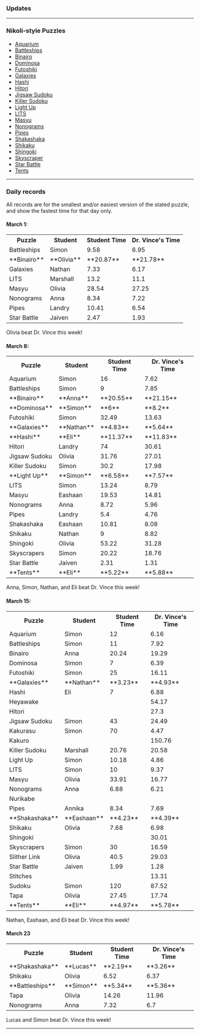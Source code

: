 ### Updates

---

### Nikoli-style Puzzles
* <a href="https://www.puzzle-aquarium.com">Aquarium</a>
* <a href="https://www.puzzle-battleships.com/">Battleships</a>
* <a href="https://www.puzzle-binairo.com/">Binairo</a>
* <a href="https://www.puzzle-dominosa.com/">Dominosa</a>
* <a href="https://www.puzzle-futoshiki.com/">Futoshiki</a>
* <a href="https://www.puzzle-galaxies.com/">Galaxies</a>
* <a href="https://www.puzzle-bridges.com/">Hashi</a>
* <a href="https://www.puzzle-hitori.com/">Hitori</a>
* <a href="https://www.puzzle-jigsaw-sudoku.com/">Jigsaw Sudoku</a>
* <a href="https://www.puzzle-killer-sudoku.com/">Killer Sudoku</a>
* <a href="https://www.puzzle-light-up.com/">Light Up</a>
* <a href="https://www.puzzle-lits.com/">LITS</a>
* <a href="https://www.puzzle-masyu.com/">Masyu</a>
* <a href="https://www.puzzle-nonograms.com/">Nonograms</a>
* <a href="https://www.puzzle-pipes.com/">Pipes</a>
* <a href="https://www.puzzle-shakashaka.com/">Shakashaka</a>
* <a href="https://www.puzzle-shikaku.com/">Shikaku</a>
* <a href="https://www.puzzle-shingoki.com/">Shingoki</a>
* <a href="https://www.puzzle-skyscrapers.com/">Skyscraper</a>
* <a href="https://www.puzzle-star-battle.com/">Star Battle</a>
* <a href="https://www.puzzle-tents.com/">Tents</a>

<!--
* <a href="https://www.puzzle-tents.com/">Tents</a>
-->

---

### Daily records

All records are for the smallest and/or easiest version of the stated puzzle, and show the fastest time for that day only.

#### March 1: 
<table><tr>	<th>Puzzle</th>	<th>Student</th>	<th>Student Time</th>	<th>Dr. Vince's Time</th>	</tr>	
<tr>	<td>Battleships</td>	<td>Simon</td>	<td>9.58</td>	<td>6.95</td>	</tr>	
<tr>	<td>**Binairo**</td>	<td>**Olivia**</td>	<td>**20.87**</td>	<td>**21.78**</td>	</tr>	
<tr>	<td>Galaxies</td>	<td>Nathan</td>	<td>7.33</td>	<td>6.17</td>	</tr>	
<tr>	<td>LITS</td>	<td>Marshall</td>	<td>13.2</td>	<td>11.1</td>	</tr>	
<tr>	<td>Masyu</td>	<td>Olivia</td>	<td>28.54</td>	<td>27.25</td>	</tr>	
<tr>	<td>Nonograms</td>	<td>Anna</td>	<td>8.34</td>	<td>7.22</td>	</tr>	
<tr>	<td>Pipes</td>	<td>Landry</td>	<td>10.41</td>	<td>6.54</td>	</tr>	
<tr>	<td>Star Battle</td>	<td>Jaiven</td>	<td>2.47</td>	<td>1.93</td>	</tr>	</table>
Olivia beat Dr. Vince this week!

#### March 8:
<table><tr>	<th>Puzzle</th>	<th>Student</th>	<th>Student Time</th>	<th>Dr. Vince's Time</th>	</tr>	
<tr>	<td>Aquarium</td>	<td>Simon</td>	<td>16</td>	<td>7.62</td>	</tr>	
<tr>	<td>Battleships</td>	<td>Simon</td>	<td>9</td>	<td>7.85</td>	</tr>	
<tr>	<td>**Binairo**</td>	<td>**Anna**</td>	<td>**20.55**</td>	<td>**21.15**</td>	</tr>	
<tr>	<td>**Dominosa**</td>	<td>**Simon**</td>	<td>**6**</td>	<td>**8.2**</td>	</tr>	
<tr>	<td>Futoshiki</td>	<td>Simon</td>	<td>32.49</td>	<td>13.63</td>	</tr>	
<tr>	<td>**Galaxies**</td>	<td>**Nathan**</td>	<td>**4.83**</td>	<td>**5.64**</td>	</tr>	
<tr>	<td>**Hashi**</td>	<td>**Eli**</td>	<td>**11.37**</td>	<td>**11.83**</td>	</tr>	
<tr>	<td>Hitori</td>	<td>Landry</td>	<td>74</td>	<td>30.61</td>	</tr>	
<tr>	<td>Jigsaw Sudoku</td>	<td>Olivia</td>	<td>31.76</td>	<td>27.01</td>	</tr>	
<tr>	<td>Killer Sudoku</td>	<td>Simon</td>	<td>30.2</td>	<td>17.98</td>	</tr>	
<tr>	<td>**Light Up**</td>	<td>**Simon**</td>	<td>**6.58**</td>	<td>**7.57**</td>	</tr>	
<tr>	<td>LITS</td>	<td>Simon</td>	<td>13.24</td>	<td>8.79</td>	</tr>	
<tr>	<td>Masyu</td>	<td>Eashaan</td>	<td>19.53</td>	<td>14.81</td>	</tr>	
<tr>	<td>Nonograms</td>	<td>Anna</td>	<td>8.72</td>	<td>5.96</td>	</tr>	
<tr>	<td>Pipes</td>	<td>Landry</td>	<td>5.4</td>	<td>4.76</td>	</tr>	
<tr>	<td>Shakashaka</td>	<td>Eashaan</td>	<td>10.81</td>	<td>8.08</td>	</tr>	
<tr>	<td>Shikaku</td>	<td>Nathan</td>	<td>9</td>	<td>8.82</td>	</tr>	
<tr>	<td>Shingoki</td>	<td>Olivia</td>	<td>53.22</td>	<td>31.28</td>	</tr>	
<tr>	<td>Skyscrapers</td>	<td>Simon</td>	<td>20.22</td>	<td>18.76</td>	</tr>	
<tr>	<td>Star Battle</td>	<td>Jaiven</td>	<td>2.31</td>	<td>1.31</td>	</tr>	
<tr>	<td>**Tents**</td>	<td>**Eli**</td>	<td>**5.22**</td>	<td>**5.88**</td>	</tr>	</table>
Anna, Simon, Nathan, and Eli beat Dr. Vince this week!

#### March 15:
<table><tr>	<th>Puzzle</th>	<th>Student</th>	<th>Student Time</th>	<th>Dr. Vince's Time</th>	</tr>	
<tr>	<td>Aquarium</td>	<td>Simon</td>	<td>12</td>	<td>6.16</td>	</tr>	
<tr>	<td>Battleships</td>	<td>Simon</td>	<td>11</td>	<td>7.92</td>	</tr>	
<tr>	<td>Binairo</td>	<td>Anna</td>	<td>20.24</td>	<td>19.29</td>	</tr>	
<tr>	<td>Dominosa</td>	<td>Simon</td>	<td>7</td>	<td>6.39</td>	</tr>	
<tr>	<td>Futoshiki</td>	<td>Simon</td>	<td>25</td>	<td>16.11</td>	</tr>	
<tr>	<td>**Galaxies**</td>	<td>**Nathan**</td>	<td>**3.23**</td>	<td>**4.93**</td>	</tr>	
<tr>	<td>Hashi</td>	<td>Eli</td>	<td>7</td>	<td>6.88</td>	</tr>	
<tr>	<td>Heyawake</td>	<td></td>	<td></td>	<td>54.17</td>	</tr>	
<tr>	<td>Hitori</td>	<td></td>	<td></td>	<td>27.3</td>	</tr>	
<tr>	<td>Jigsaw Sudoku</td>	<td>Simon</td>	<td>43</td>	<td>24.49</td>	</tr>	
<tr>	<td>Kakurasu</td>	<td>Simon</td>	<td>70</td>	<td>4.47</td>	</tr>	
<tr>	<td>Kakuro</td>	<td></td>	<td></td>	<td>150.76</td>	</tr>	
<tr>	<td>Killer Sudoku</td>	<td>Marshall</td>	<td>20.76</td>	<td>20.58</td>	</tr>	
<tr>	<td>Light Up</td>	<td>Simon</td>	<td>10.18</td>	<td>4.86</td>	</tr>	
<tr>	<td>LITS</td>	<td>Simon</td>	<td>10</td>	<td>9.37</td>	</tr>	
<tr>	<td>Masyu</td>	<td>Olivia</td>	<td>33.91</td>	<td>16.77</td>	</tr>	
<tr>	<td>Nonograms</td>	<td>Anna</td>	<td>6.88</td>	<td>6.21</td>	</tr>	
<tr>	<td>Nurikabe</td>	<td></td>	<td></td>	<td></td>	</tr>	
<tr>	<td>Pipes</td>	<td>Annika</td>	<td>8.34</td>	<td>7.69</td>	</tr>	
<tr>	<td>**Shakashaka**</td>	<td>**Eashaan**</td>	<td>**4.23**</td>	<td>**4.39**</td>	</tr>	
<tr>	<td>Shikaku</td>	<td>Olivia</td>	<td>7.68</td>	<td>6.98</td>	</tr>	
<tr>	<td>Shingoki</td>	<td></td>	<td></td>	<td>30.01</td>	</tr>	
<tr>	<td>Skyscrapers</td>	<td>Simon</td>	<td>30</td>	<td>16.59</td>	</tr>	
<tr>	<td>Slither Link</td>	<td>Olivia</td>	<td>40.5</td>	<td>29.03</td>	</tr>	
<tr>	<td>Star Battle</td>	<td>Jaiven</td>	<td>1.99</td>	<td>1.28</td>	</tr>	
<tr>	<td>Stitches</td>	<td></td>	<td></td>	<td>13.31</td>	</tr>	
<tr>	<td>Sudoku</td>	<td>Simon</td>	<td>120</td>	<td>87.52</td>	</tr>	
<tr>	<td>Tapa</td>	<td>Olivia</td>	<td>27.45</td>	<td>17.74</td>	</tr>	
<tr>	<td>**Tents**</td>	<td>**Eli**</td>	<td>**4.97**</td>	<td>**5.78**</td>	</tr>	</table>
Nathan, Eashaan, and Eli beat Dr. Vince this week!

#### March 23
<table><tr>	<th>Puzzle</th>	<th>Student</th>	<th>Student Time</th>	<th>Dr. Vince's Time</th>	</tr>	
<tr>	<td>**Shakashaka**</td>	<td>**Lucas**</td>	<td>**2.19**</td>	<td>**3.26**</td>	</tr>	
<tr>	<td>Shikaku</td>	<td>Olivia</td>	<td>6.52</td>	<td>6.37</td>	</tr>	
<tr>	<td>**Battleships**</td>	<td>**Simon**</td>	<td>**5.34**</td>	<td>**5.36**</td>	</tr>	
<tr>	<td>Tapa</td>	<td>Olivia</td>	<td>14.26</td>	<td>11.96</td>	</tr>	
<tr>	<td>Nonograms</td>	<td>Anna</td>	<td>7.32</td>	<td>6.7</td>	</tr>	</table>
Lucas and Simon beat Dr. Vince this week!

---

